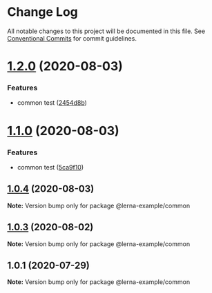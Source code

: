 # Change Log

All notable changes to this project will be documented in this file.
See [Conventional Commits](https://conventionalcommits.org) for commit guidelines.

# [1.2.0](https://github.com/gsgabrielsilvas/lerna-example/compare/v1.1.0...v1.2.0) (2020-08-03)


### Features

* common test ([2454d8b](https://github.com/gsgabrielsilvas/lerna-example/commit/2454d8beb84b46c2524ce58ea4943b429f27e90e))





# [1.1.0](https://github.com/gsgabrielsilvas/lerna-example/compare/v1.0.4...v1.1.0) (2020-08-03)


### Features

* common test ([5ca9f10](https://github.com/gsgabrielsilvas/lerna-example/commit/5ca9f10d674113669ad6f69a6affe1dce2c8ed39))





## [1.0.4](https://github.com/gsgabrielsilvas/lerna-example/compare/v1.0.2...v1.0.4) (2020-08-03)

**Note:** Version bump only for package @lerna-example/common





## [1.0.3](https://github.com/gsgabrielsilvas/lerna-example/compare/v1.0.2...v1.0.3) (2020-08-02)

**Note:** Version bump only for package @lerna-example/common





## 1.0.1 (2020-07-29)

**Note:** Version bump only for package @lerna-example/common
